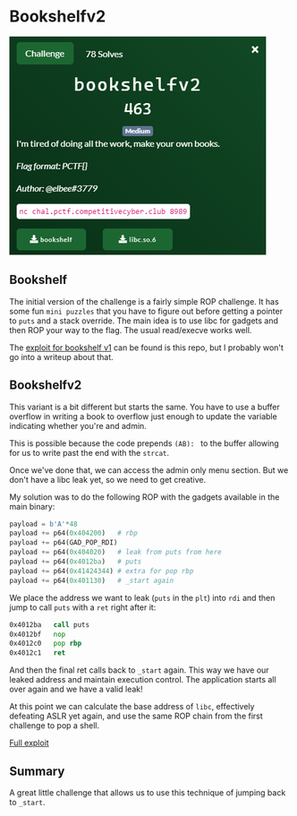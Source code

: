 # Bookshelfv2

![Image](../../images/pctf-bookshelfv2.png)

## Bookshelf

The initial version of the challenge is a fairly simple ROP challenge. It has some fun `mini puzzles` that you have to figure out before getting a pointer to `puts` and a stack override. The main idea is to use libc for gadgets and then ROP your way to the flag. The usual read/execve works well.

The [exploit for bookshelf v1](../chall_bookshelf/exploit.py) can be found is this repo, but I probably won't go into a writeup about that.

## Bookshelfv2

This variant is a bit different but starts the same. You have to use a buffer overflow in writing a book to overflow just enough to update the variable indicating whether you're and admin. 

This is possible because the code prepends `(AB): ` to the buffer allowing for us to write past the end with the `strcat`.

Once we've done that, we can access the admin only menu section. But we don't have a libc leak yet, so we need to get creative.

My solution was to do the following ROP with the gadgets available in the main binary:
```python
payload = b'A'*48
payload += p64(0x404200)   # rbp
payload += p64(GAD_POP_RDI)
payload += p64(0x404020)   # leak from puts from here 
payload += p64(0x4012ba)   # puts
payload += p64(0x41424344) # extra for pop rbp
payload += p64(0x401130)   # _start again
```

We place the address we want to leak (`puts` in the `plt`) into `rdi` and then jump to call `puts` with a `ret` right after it:
```asm
0x4012ba   call puts
0x4012bf   nop
0x4012c0   pop rbp
0x4012c1   ret
```

And then the final ret calls back to `_start` again. This way we have our leaked address and maintain execution control. The application starts all over again and we have a valid leak!

At this point we can calculate the base address of `libc`, effectively defeating ASLR yet again, and use the same ROP chain from the first challenge to pop a shell.

[Full exploit](./exploit.py)

## Summary

A great little challenge that allows us to use this technique of jumping back to `_start`.
